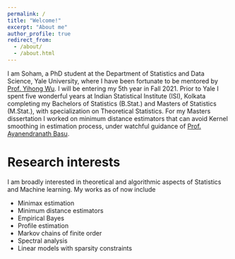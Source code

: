 ```yaml
---
permalink: /
title: "Welcome!"
excerpt: "About me"
author_profile: true
redirect_from: 
  - /about/
  - /about.html
---
```


I am Soham, a PhD student at the Department of Statistics and Data Science, Yale University, where I have been fortunate to be mentored by [Prof. Yihong Wu](http://www.stat.yale.edu/~yw562/). I will be entering my 5th year in Fall 2021. Prior to Yale I spent five wonderful years at Indian Statistical Institute (ISI), Kolkata completing my Bachelors of Statistics (B.Stat.) and Masters of Statistics (M.Stat.), with specialization on Theoretical Statistics. For my Masters dissertation I worked on minimum distance estimators that can avoid Kernel smoothing in estimation process, under watchful guidance of [Prof. Ayanendranath Basu](https://www.isical.ac.in/~ayanbasu/).

Research interests
==================
I am broadly interested in theoretical and algorithmic aspects of Statistics and Machine learning. My works as of now include
* Minimax estimation
* Minimum distance estimators
* Empirical Bayes
* Profile estimation
* Markov chains of finite order
* Spectral analysis
* Linear models with sparsity constraints

